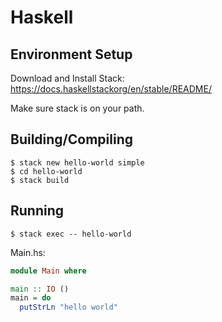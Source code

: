 # Haskell

## Environment Setup
Download and Install Stack: https://docs.haskellstackorg/en/stable/README/

Make sure stack is on your path.

## Building/Compiling

```
$ stack new hello-world simple
$ cd hello-world
$ stack build
```

## Running

```
$ stack exec -- hello-world
```

Main.hs:  
```haskell
module Main where

main :: IO ()
main = do
  putStrLn "hello world"
```
